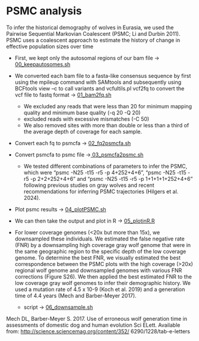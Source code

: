 # PSMC analysis 


To infer the historical demography of wolves in Eurasia, we used the Pairwise Sequential Markovian Coalescent (PSMC; Li and Durbin 2011). PSMC uses a coalescent approach to estimate the history of change in effective population sizes over time

- First, we kept only the autosomal regions of our bam file -> [00_keepautosomes.sh](04_Demographic_History/00_keepautosomes.sh)
- We converted each bam file to a fasta-like consensus sequence by first using the mpileup command with SAMtools and subsequently using BCFtools view –c to call variants and vcfultils.pl vcf2fq to convert the vcf file to fastq format -> [01_bam2fq.sh](04_Demographic_History/01_bam2fq.sh)
    - We excluded any reads that were less than 20 for minimum mapping quality and minimum base quality (-q 20 -Q 20)
    -  excluded reads with excessive mismatches (-C 50)
    -  We also removed sites with more than double or less than a third of the average depth of coverage for each sample.
 
- Convert each fq to psmcfa -> [02_fq2psmcfa.sh](04_Demographic_History/02_fq2psmcfa.sh)
- Convert psmcfa to psmc file ->[ 03_psmcfa2psmc.sh](04_Demographic_History/03_psmcfa2psmc.sh)
    - We tested different combinations of parameters to infer the PSMC, which were “psmc -N25 -t15 -r5 -p 4+252+4+6”, “psmc -N25 -t15 -r5 -p 2+2+252+4+6” and “psmc -N25 -t15 -r5 -p 1+1+1+1+252+4+6” following previous studies on gray wolves and recent recommendations for inferring PSMC trajectories (Hilgers et al. 2024).
- Plot psmc results -> [04_plotPSMC.sh](04_Demographic_History/04_plotPSMC.sh)
- We can then take the output and plot in R -> [05_plotinR.R](04_Demographic_History/05_plotinR.R)

- For lower coverage genomes (<20x but more than 15x), we downsampled these individuals. We estimated the false negative rate (FNR) by a downsampling high coverage gray wolf genome that were in the same geographic region to the specific depth of the low coverage genome. To determine the best FNR, we visually estimated the best correspondence between the PSMC plots with the high coverage (>20x) regional wolf genome and downsampled genomes with various FNR corrections (Figure S26). We then applied the best estimated FNR to the low coverage gray wolf genomes to infer their demographic history. We used a mutation rate of 4.5 x 10-9 (Koch et al. 2019) and a generation time of 4.4 years (Mech and Barber-Meyer 2017).
    - script -> [06_downsample.sh](04_Demographic_History/06_downsample.sh)


 Mech DL, Barber-Meyer S. 2017. Use of erroneous wolf generation time in assessments of domestic dog and human evolution Sci ELett. Available from: http://science.sciencemag.org/content/352/ 6290/1228/tab-e-letters

